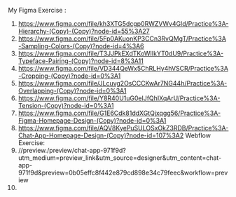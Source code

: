 My Figma Exercise :
1. https://www.figma.com/file/kh3XTG5dcgp0RWZVWv4Gld/Practice%3A-Hierarchy-(Copy)-(Copy)?node-id=55%3A27
2. https://www.figma.com/file/5Fp0AKuonKP3CCn3RvQMgT/Practice%3A-Sampling-Colors-(Copy)?node-id=4%3A6
3. https://www.figma.com/file/T3JJPkEXdTKoWIIkYT0dU9/Practice%3A-Typeface-Pairing-(Copy)?node-id=8%3A11
4. https://www.figma.com/file/VD344QeWx5ChRLHy4hVSCR/Practice%3A-Cropping-(Copy)?node-id=0%3A1
5. https://www.figma.com/file/JLcuvg2OsCCCKwAr7NG44h/Practice%3A-Overlapping-(Copy)?node-id=0%3A1
6. https://www.figma.com/file/Y8R40U1uG0elJfQhIXqArU/Practice%3A-Tension-(Copy)?node-id=0%3A1
7. https://www.figma.com/file/G1E6Cdk81ddXGtQjxqgg56/Practice%3A-Figma-Homepage-Design-(Copy)?node-id=0%3A1
8. https://www.figma.com/file/AQV8KyePuSULOSxOkZ3RDB/Practice%3A-Chat-App-Homepage-Design-(Copy)?node-id=107%3A2
Webflow Exercise: 
1. //preview./preview/chat-app-971f9d?utm_medium=preview_link&utm_source=designer&utm_content=chat-app-971f9d&preview=0b05effc8f442e879cd898e34c79feec&workflow=preview
2. 


